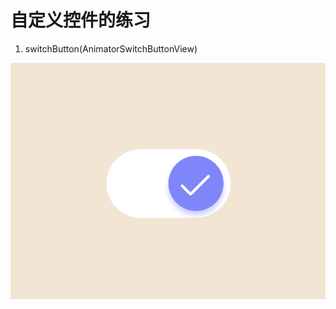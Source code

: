 # 自定义控件的练习

1. switchButton(AnimatorSwitchButtonView)

![](https://github.com/deepsadness11/ViewZone/blob/master/art/switchButton.gif)
